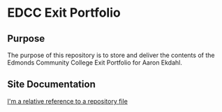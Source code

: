 # EDCC Exit Portfolio

## Purpose
The purpose of this repository is to store and deliver the contents of the Edmonds Community College Exit Portfolio for Aaron Ekdahl.

## Site Documentation

[I'm a relative reference to a repository file](../documentation/site-wireframe.pdf)
